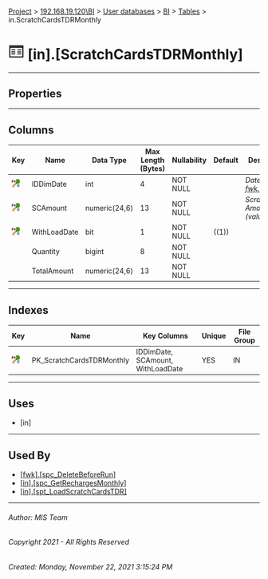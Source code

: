 #### 

[Project](../../../../index.md) > [192.168.19.120\\BI](../../../index.md) > [User databases](../../index.md) > [BI](../index.md) > [Tables](Tables.md) > in.ScratchCardsTDRMonthly

# ![Tables](../../../../Images/Table32.png) [in].[ScratchCardsTDRMonthly]

---

## <a name="#properties"></a>Properties



---

## <a name="#columns"></a>Columns

| Key | Name | Data Type | Max Length (Bytes) | Nullability | Default | Description |
|---|---|---|---|---|---|---|
| [![Cluster Primary Key PK_ScratchCardsTDRMonthly: IDDimDate\SCAmount\WithLoadDate](../../../../Images/pkcluster.png)](#indexes) | IDDimDate | int | 4 | NOT NULL |  | _Date ID (see [fwk.DimDate](DimDate.md))_ |
| [![Cluster Primary Key PK_ScratchCardsTDRMonthly: IDDimDate\SCAmount\WithLoadDate](../../../../Images/pkcluster.png)](#indexes) | SCAmount | numeric(24,6) | 13 | NOT NULL |  | _Scratch Card Amount (value)_ |
| [![Cluster Primary Key PK_ScratchCardsTDRMonthly: IDDimDate\SCAmount\WithLoadDate](../../../../Images/pkcluster.png)](#indexes) | WithLoadDate | bit | 1 | NOT NULL | ((1)) |  |
|  | Quantity | bigint | 8 | NOT NULL |  |  |
|  | TotalAmount | numeric(24,6) | 13 | NOT NULL |  |  |


---

## <a name="#indexes"></a>Indexes

| Key | Name | Key Columns | Unique | File Group |
|---|---|---|---|---|
| [![Cluster Primary Key PK_ScratchCardsTDRMonthly: IDDimDate\SCAmount\WithLoadDate](../../../../Images/pkcluster.png)](#indexes) | PK_ScratchCardsTDRMonthly | IDDimDate, SCAmount, WithLoadDate | YES | IN |


---

## <a name="#uses"></a>Uses

* [in]


---

## <a name="#usedby"></a>Used By

* [[fwk].[spc_DeleteBeforeRun]](../Programmability/Stored_Procedures/spc_DeleteBeforeRun.md)
* [[in].[spc_GetRechargesMonthly]](../Programmability/Stored_Procedures/spc_GetRechargesMonthly.md)
* [[in].[spt_LoadScratchCardsTDR]](../Programmability/Stored_Procedures/spt_LoadScratchCardsTDR.md)


---

###### Author:  MIS Team

###### Copyright 2021 - All Rights Reserved

###### Created: Monday, November 22, 2021 3:15:24 PM

